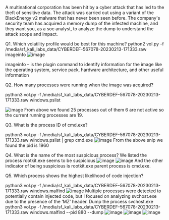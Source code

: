 A multinational corporation has been hit by a cyber attack that has led to the theft of sensitive data. The attack was carried out using a variant of the BlackEnergy v2 malware that has never been seen before. The company's security team has acquired a memory dump of the infected machine, and they want you, as a soc analyst, to analyze the dump to understand the attack scope and impact.


Q1. Which volatility profile would be best for this machine?
python2 vol.py -f /media/sf_kali_labs_data/CYBERDEF-567078-20230213-171333.raw imageinfo
![image](https://github.com/antriksh968/cyberdefenders/assets/74059350/9751dc2d-688d-4a73-b7a5-160d5f486297)

imageinfo – is the plugin command to identify information for the image like the operating system, service pack, hardware architecture, and other useful information

Q2. How many processes were running when the image was acquired?

python3 vol.py -f /media/sf_kali_labs_data/CYBERDEF-567078-20230213-171333.raw  windows.pslist

![image](https://github.com/antriksh968/cyberdefenders/assets/74059350/1e84ae12-c613-4e35-94ff-6fb430906325)
From above we found 25 processes out of them 6 are not active so the current running processes are 19.

Q3. What is the process ID of cmd.exe?

python3 vol.py -f /media/sf_kali_labs_data/CYBERDEF-567078-20230213-171333.raw  windows.pslist | grep cmd.exe
![image](https://github.com/antriksh968/cyberdefenders/assets/74059350/2f571771-041b-4472-87ba-d108bd266f7d)
From the above snip we found the pid is 1960

Q4.  What is the name of the most suspicious process?
We listed the process rootkit.exe seems to be suspicious 
![image](https://github.com/antriksh968/cyberdefenders/assets/74059350/abe25ff8-bdf7-4c74-8116-486f8d28fa1a)
![image](https://github.com/antriksh968/cyberdefenders/assets/74059350/294e1730-8875-457a-8f5d-76ee4fa8491a) 
And the other indicator of being suspicious is rootkit.exe parent process is cmd.exe.

Q5. Which process shows the highest likelihood of code injection?

python3 vol.py -f /media/sf_kali_labs_data/CYBERDEF-567078-20230213-171333.raw windows.malfind 
![image](https://github.com/antriksh968/cyberdefenders/assets/74059350/ebf3d850-678f-4b9b-92b9-651f65a36e31)
Multiple processes were detected to potentially contain injected code, but I focused on analyzing svchost.exe due to the presence of the ‘MZ’ header.
Dump the process svchost.exe
python3 vol.py -f /media/sf_kali_labs_data/CYBERDEF-567078-20230213-171333.raw windows.malfind --pid 880 --dump
![image](https://github.com/antriksh968/cyberdefenders/assets/74059350/598200fc-a70b-4035-9f2a-2dbd3a92a50e)
![image](https://github.com/antriksh968/cyberdefenders/assets/74059350/0fd7d889-df6c-45d4-b7d4-bf0b03df2ffc)
![image](https://github.com/antriksh968/cyberdefenders/assets/74059350/5279645c-0689-40b7-8d17-3d152fbf5a8e)







